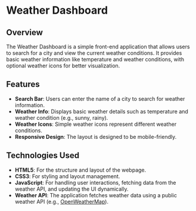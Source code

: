 # Weather Dashboard

## Overview

The Weather Dashboard is a simple front-end application that allows users to search for a city and view the current weather conditions. It provides basic weather information like temperature and weather conditions, with optional weather icons for better visualization.

## Features

- **Search Bar**: Users can enter the name of a city to search for weather information.
- **Weather Info**: Displays basic weather details such as temperature and weather condition (e.g., sunny, rainy).
- **Weather Icons**: Simple weather icons represent different weather conditions.
- **Responsive Design**: The layout is designed to be mobile-friendly.

## Technologies Used

- **HTML5**: For the structure and layout of the webpage.
- **CSS3**: For styling and layout management.
- **JavaScript**: For handling user interactions, fetching data from the weather API, and updating the UI dynamically.
- **Weather API**: The application fetches weather data using a public weather API (e.g., [OpenWeatherMap](https://openweathermap.org/)).

